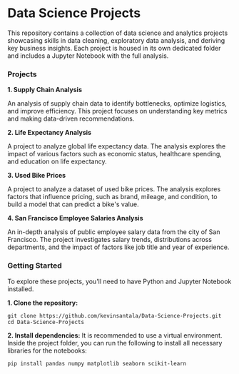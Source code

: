 # Data Science Projects
This repository contains a collection of data science and analytics projects showcasing skills in data cleaning, exploratory data analysis, and deriving key business insights. Each project is housed in its own dedicated folder and includes a Jupyter Notebook with the full analysis.

### Projects

**1. Supply Chain Analysis**

An analysis of supply chain data to identify bottlenecks, optimize logistics, and improve efficiency. This project focuses on understanding key metrics and making data-driven recommendations.

**2. Life Expectancy Analysis**

A project to analyze global life expectancy data. The analysis explores the impact of various factors such as economic status, healthcare spending, and education on life expectancy.

**3. Used Bike Prices**

A project to analyze a dataset of used bike prices. The analysis explores factors that influence pricing, such as brand, mileage, and condition, to build a model that can predict a bike's value.

**4. San Francisco Employee Salaries Analysis**

An in-depth analysis of public employee salary data from the city of San Francisco. The project investigates salary trends, distributions across departments, and the impact of factors like job title and year of experience.

### Getting Started
To explore these projects, you'll need to have Python and Jupyter Notebook installed.

**1. Clone the repository:**
~~~
git clone https://github.com/kevinsantala/Data-Science-Projects.git
cd Data-Science-Projects
~~~
**2. Install dependencies:**
It is recommended to use a virtual environment. Inside the project folder, you can run the following to install all necessary libraries for the notebooks:
~~~
pip install pandas numpy matplotlib seaborn scikit-learn
~~~
